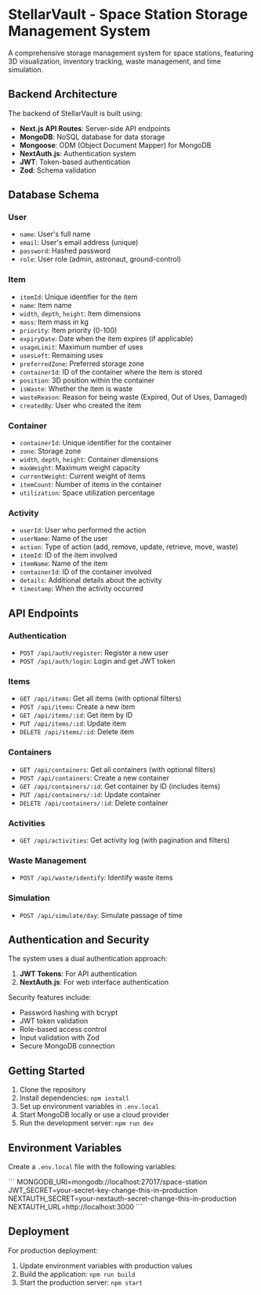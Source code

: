 # StellarVault - Space Station Storage Management System

A comprehensive storage management system for space stations, featuring 3D visualization, inventory tracking, waste management, and time simulation.

## Backend Architecture

The backend of StellarVault is built using:

- **Next.js API Routes**: Server-side API endpoints
- **MongoDB**: NoSQL database for data storage
- **Mongoose**: ODM (Object Document Mapper) for MongoDB
- **NextAuth.js**: Authentication system
- **JWT**: Token-based authentication
- **Zod**: Schema validation

## Database Schema

### User
- `name`: User's full name
- `email`: User's email address (unique)
- `password`: Hashed password
- `role`: User role (admin, astronaut, ground-control)

### Item
- `itemId`: Unique identifier for the item
- `name`: Item name
- `width`, `depth`, `height`: Item dimensions
- `mass`: Item mass in kg
- `priority`: Item priority (0-100)
- `expiryDate`: Date when the item expires (if applicable)
- `usageLimit`: Maximum number of uses
- `usesLeft`: Remaining uses
- `preferredZone`: Preferred storage zone
- `containerId`: ID of the container where the item is stored
- `position`: 3D position within the container
- `isWaste`: Whether the item is waste
- `wasteReason`: Reason for being waste (Expired, Out of Uses, Damaged)
- `createdBy`: User who created the item

### Container
- `containerId`: Unique identifier for the container
- `zone`: Storage zone
- `width`, `depth`, `height`: Container dimensions
- `maxWeight`: Maximum weight capacity
- `currentWeight`: Current weight of items
- `itemCount`: Number of items in the container
- `utilization`: Space utilization percentage

### Activity
- `userId`: User who performed the action
- `userName`: Name of the user
- `action`: Type of action (add, remove, update, retrieve, move, waste)
- `itemId`: ID of the item involved
- `itemName`: Name of the item
- `containerId`: ID of the container involved
- `details`: Additional details about the activity
- `timestamp`: When the activity occurred

## API Endpoints

### Authentication
- `POST /api/auth/register`: Register a new user
- `POST /api/auth/login`: Login and get JWT token

### Items
- `GET /api/items`: Get all items (with optional filters)
- `POST /api/items`: Create a new item
- `GET /api/items/:id`: Get item by ID
- `PUT /api/items/:id`: Update item
- `DELETE /api/items/:id`: Delete item

### Containers
- `GET /api/containers`: Get all containers (with optional filters)
- `POST /api/containers`: Create a new container
- `GET /api/containers/:id`: Get container by ID (includes items)
- `PUT /api/containers/:id`: Update container
- `DELETE /api/containers/:id`: Delete container

### Activities
- `GET /api/activities`: Get activity log (with pagination and filters)

### Waste Management
- `POST /api/waste/identify`: Identify waste items

### Simulation
- `POST /api/simulate/day`: Simulate passage of time

## Authentication and Security

The system uses a dual authentication approach:

1. **JWT Tokens**: For API authentication
2. **NextAuth.js**: For web interface authentication

Security features include:
- Password hashing with bcrypt
- JWT token validation
- Role-based access control
- Input validation with Zod
- Secure MongoDB connection

## Getting Started

1. Clone the repository
2. Install dependencies: `npm install`
3. Set up environment variables in `.env.local`
4. Start MongoDB locally or use a cloud provider
5. Run the development server: `npm run dev`

## Environment Variables

Create a `.env.local` file with the following variables:

\`\`\`
MONGODB_URI=mongodb://localhost:27017/space-station
JWT_SECRET=your-secret-key-change-this-in-production
NEXTAUTH_SECRET=your-nextauth-secret-change-this-in-production
NEXTAUTH_URL=http://localhost:3000
\`\`\`

## Deployment

For production deployment:

1. Update environment variables with production values
2. Build the application: `npm run build`
3. Start the production server: `npm start`
